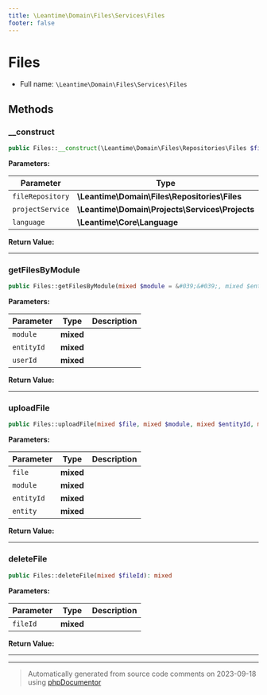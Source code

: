 ```yaml
---
title: \Leantime\Domain\Files\Services\Files
footer: false
---
```


# Files





* Full name: `\Leantime\Domain\Files\Services\Files`



## Methods

### __construct



```php
public Files::__construct(\Leantime\Domain\Files\Repositories\Files $fileRepository, \Leantime\Domain\Projects\Services\Projects $projectService, \Leantime\Core\Language $language): mixed
```








**Parameters:**

| Parameter | Type | Description |
|-----------|------|-------------|
| `fileRepository` | **\Leantime\Domain\Files\Repositories\Files** |  |
| `projectService` | **\Leantime\Domain\Projects\Services\Projects** |  |
| `language` | **\Leantime\Core\Language** |  |


**Return Value:**





---
### getFilesByModule



```php
public Files::getFilesByModule(mixed $module = &#039;&#039;, mixed $entityId = null, mixed $userId = null): mixed
```








**Parameters:**

| Parameter | Type | Description |
|-----------|------|-------------|
| `module` | **mixed** |  |
| `entityId` | **mixed** |  |
| `userId` | **mixed** |  |


**Return Value:**





---
### uploadFile



```php
public Files::uploadFile(mixed $file, mixed $module, mixed $entityId, mixed $entity): mixed
```








**Parameters:**

| Parameter | Type | Description |
|-----------|------|-------------|
| `file` | **mixed** |  |
| `module` | **mixed** |  |
| `entityId` | **mixed** |  |
| `entity` | **mixed** |  |


**Return Value:**





---
### deleteFile



```php
public Files::deleteFile(mixed $fileId): mixed
```








**Parameters:**

| Parameter | Type | Description |
|-----------|------|-------------|
| `fileId` | **mixed** |  |


**Return Value:**





---


---
> Automatically generated from source code comments on 2023-09-18 using [phpDocumentor](http://www.phpdoc.org/)

